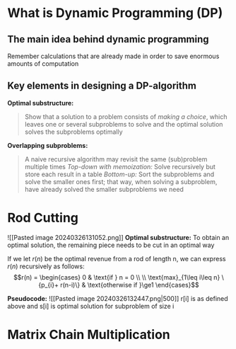 
# What is Dynamic Programming (DP)

## The main idea behind dynamic programming

Remember calculations that are already made in order to save enormous amounts of computation

## Key elements in designing a DP-algorithm

**Optimal substructure:**
> Show that a solution to a problem consists of *making a choice*, which leaves one or several subproblems to solve and the optimal solution solves the subproblems optimally


**Overlapping subproblems:**
> A naive recursive algorithm may revisit the same (sub)problem multiple times
> *Top-down with memoization:*
> 	Solve recursively but store each result in a table
> *Bottom-up:*
> 	Sort the subproblems and solve the smaller ones first; that way, when solving a subproblem, have already solved the smaller subproblems we need



# Rod Cutting

![[Pasted image 20240326131052.png]]
**Optimal substructure:**
To obtain an optimal solution, the remaining piece needs to be cut in an optimal way

If we let $r(n)$ be the optimal revenue from a rod of length n, we can express $r(n)$ recursively as follows:
$$r(n) = \begin{cases}
0 & \text{if } n = 0 \\ \\
\text{max}_{1\leq i\leq n} \{p_{i}+ r(n-i)\} & \text{otherwise if }\ge1
\end{cases}$$



**Pseudocode:**
![[Pasted image 20240326132447.png|500]]
r[i] is as defined above and s[i] is optimal solution for subproblem of size i


# Matrix Chain Multiplication

